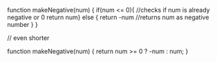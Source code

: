 function makeNegative(num) {
  if(num <= 0){ //checks if num is already negative or 0
    return num} else {
      return -num //returns num as negative number
    }
  }
  
  
  // even shorter
  
  function makeNegative(num) {
  return num >= 0 ? -num : num;
    }
